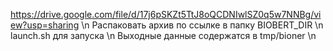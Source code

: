 https://drive.google.com/file/d/17j6pSKZt5TtJ8oQCDNIwlSZ0q5w7NNBg/view?usp=sharing \n
Распаковать архив по ссылке в папку BIOBERT_DIR \n
launch.sh для запуска \n
Выходные данные содержатся в tmp/bioner \n

